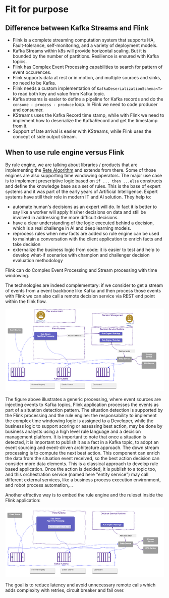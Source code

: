 # Fit for purpose

## Difference between Kafka Streams and Flink

* Flink is a complete streaming computation system that supports HA, Fault-tolerance, self-monitoring, and a variety of deployment models.
* Kafka Streams within k8s will provide horizontal scaling. But it is bounded by the number of partitions. Resilience is ensured with Kafka topics.
* Flink has Complex Event Processing capabilities to search for pattern of event occurences.
* Flink supports data at rest or in motion, and multiple sources and sinks, no need to be Kafka.
* Flink needs a custom implementation of `KafkaDeserializationSchema<T>` to read both key and value from Kafka topic.
* Kafka streams is easier to define a pipeline for Kafka records and do the `consume - process - produce` loop. 
In Flink we need to code producer and consumer.
* KStreams uses the Kafka Record time stamp, while with Flink we need to implement how to deserialize the KafkaRecord 
and get the timestamp from it.
* Support of late arrival is easier with KStreams, while Flink uses the concept of side output stream.

## When to use rule engine versus Flink

By rule engine, we are talking about libraries / products that are implementing the [Rete Algorithm](https://en.wikipedia.org/wiki/Rete_algorithm) and extends from there. 
Some of those engines are also supporting time windowing operators. 
The major use case is to implement prescriptive logic based on `if ... then ...else` constructs and define the knowledge base as a set of rules. 
This is the base of expert systems and it was part of the early years of Artificial Intelligence. 
Expert systems have still their role in modern IT and AI solution. They help to:

* automate human's decisions as an expert will do. In fact it is better to say like a worker will apply his/her decisions on data
and still be involved in addressing the more difficult decisions.
* have a clear understanding of the logic executed behind a decision, which is a real challenge in AI and deep learning models.
* reprocess rules when new facts are added so rule engine can be used to maintain a conversation with the client application 
to enrich facts and take decision
* externalize the business logic from code:  it is easier to test and help to develop what-if scenarios with champion and challenger decision evaluation methodology

Flink can do Complex Event Processing and Stream processing with time windowing.

The technologies are indeed complementary: if we consider to get a stream of events from a event backbone like Kafka and then 
process those events with Flink we can also call a remote decision service via REST end point within the flink flow. 

![](./images/flink-ds-itg.png)

The figure above illustrates a generic processing, where event sources are injecting events to Kafka topics, 
Flink application processes the events as part of a situation detection pattern. 
The situation detection is supported by the Flink processing and the rule engine: the responsability to implement 
the complex time windowing logic is assigned to a Developer, 
while the business logic to support scoring or assessing best action, may be done by business analysts using a high level rule language and a decision management platform. 
It is important to note that once a situation is detected, it is important to publish it as a fact in a Kafka topic, 
to adopt an event sourcing and event-driven architecture approach. 
The down stream processing is to compute the next best action. This component can enrich the data from the situation event received, so the best action decision can consider more data elements. This is a classical approach to develop rule based application. 
Once the action is decided, it is publish to a topic too, and this orchestration service (named here "entity service") may call different external services, like a business process execution environment, and robot process automation,...

Another effective way is to embed the rule engine and the ruleset inside the Flink application:

![](./images/flink-ds.png)

The goal is to reduce latency and avoid unnecessary remote calls which adds complexity with retries, circuit breaker and fail over.